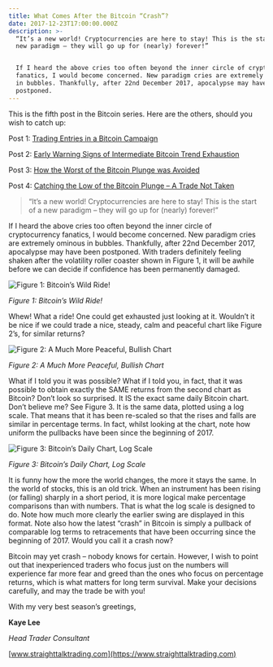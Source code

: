 ```yaml
---
title: What Comes After the Bitcoin “Crash”?
date: 2017-12-23T17:00:00.000Z
description: >-
  “It’s a new world! Cryptocurrencies are here to stay! This is the start of a
  new paradigm – they will go up for (nearly) forever!”


  If I heard the above cries too often beyond the inner circle of cryptocurrency
  fanatics, I would become concerned. New paradigm cries are extremely ominous
  in bubbles. Thankfully, after 22nd December 2017, apocalypse may have been
  postponed.
---
```

This is the fifth post in the Bitcoin series. Here are the others, should you wish to catch up:

Post 1: [Trading Entries in a Bitcoin Campaign](http://straighttalktrading.com/post/this-is-how-we-traded-bitcoin/)

Post 2: [Early Warning Signs of Intermediate Bitcoin Trend Exhaustion](/post/this-little-trick-avoided-the-bitcoin-bloodbath/)

Post 3: [How the Worst of the Bitcoin Plunge was Avoided](/post/bitcoin-plunge-how-the-worst-was-sidestepped/)

Post 4: [Catching the Low of the Bitcoin Plunge – A Trade Not Taken](/post/catching-the-low-of-the-bitcoin-plunge/)

> “It’s a new world! Cryptocurrencies are here to stay! This is the start of a new paradigm – they will go up for (nearly) forever!”

If I heard the above cries too often beyond the inner circle of cryptocurrency fanatics, I would become concerned. New paradigm cries are extremely ominous in bubbles. Thankfully, after 22nd December 2017, apocalypse may have been postponed. With traders definitely feeling shaken after the volatility roller coaster shown in Figure 1, it will be awhile before we can decide if confidence has been permanently damaged.

![Figure 1: Bitcoin’s Wild Ride!](/img/24th-december-2017-bitcoin-daily-chart.jpg)

_Figure 1: Bitcoin’s Wild Ride!_

Whew! What a ride! One could get exhausted just looking at it. Wouldn’t it be nice if we could trade a nice, steady, calm and peaceful chart like Figure 2’s, for similar returns?

![Figure 2: A Much More Peaceful, Bullish Chart](/img/24th-december-2017-bitcoin-daily-chart-log-scale-hidden1.jpg)

_Figure 2: A Much More Peaceful, Bullish Chart_

What if I told you it was possible? What if I told you, in fact, that it was possible to obtain exactly the SAME returns from the second chart as Bitcoin? Don’t look so surprised. It IS the exact same daily Bitcoin chart. Don’t believe me? See Figure 3. It is the same data, plotted using a log scale. That means that it has been re-scaled so that the rises and falls are similar in percentage terms. In fact, whilst looking at the chart, note how uniform the pullbacks have been since the beginning of 2017.

![Figure 3: Bitcoin’s Daily Chart, Log Scale](/img/24th-december-2017-bitcoin-daily-chart-log-scale-symmetry.jpg)

_Figure 3: Bitcoin’s Daily Chart, Log Scale_

It is funny how the more the world changes, the more it stays the same. In the world of stocks, this is an old trick. When an instrument has been rising (or falling) sharply in a short period, it is more logical make percentage comparisons than with numbers. That is what the log scale is designed to do. Note how much more clearly the earlier swing are displayed in this format. Note also how the latest “crash” in Bitcoin is simply a pullback of comparable log terms to retracements that have been occurring since the beginning of 2017. Would you call it a crash now?

Bitcoin may yet crash – nobody knows for certain. However, I wish to point out that inexperienced traders who focus just on the numbers will experience far more fear and greed than the ones who focus on percentage returns, which is what matters for long term survival. Make your decisions carefully, and may the trade be with you!

With my very best season’s greetings,

**Kaye Lee**

_Head Trader Consultant_

[www.straighttalktrading.com](https://www.straighttalktrading.com)
